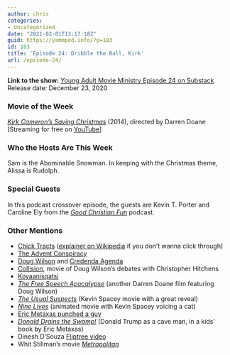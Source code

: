 ```yaml
---
author: chris
categories:
- Uncategorized
date: "2021-02-01T13:17:18Z"
guid: https://yammpod.info/?p=183
id: 183
title: 'Episode 24: Dribble the Ball, Kirk'
url: /episode-24/
---
```

**Link to the show:** [Young Adult Movie Ministry Episode 24 on Substack](https://yammpod.substack.com/p/episode-24-dribble-the-ball-kirk)  
Release date: December 23, 2020

### Movie of the Week

_[Kirk Cameron&#8217;s Saving Christmas](https://www.imdb.com/title/tt2528814)_ (2014), directed by Darren Doane  
[Streaming for free on [YouTube](http://www.youtube.com/watch?v=F-WOjJpYuRE)]

### Who the Hosts Are This Week

Sam is the Abominable Snowman. In keeping with the Christmas theme, Alissa is Rudolph.

### Special Guests

In this podcast crossover episode, the guests are Kevin T. Porter and Caroline Ely from the _[Good Christian Fun](https://www.goodchristianfun.com/)_ podcast.

### Other Mentions

  * [Chick Tracts](https://www.chick.com/) ([explainer on Wikipedia](https://en.wikipedia.org/wiki/Chick_tract) if you don&#8217;t wanna click through)
  * [The Advent Conspiracy](https://adventconspiracy.org/)
  * [Doug Wilson](https://en.wikipedia.org/wiki/Douglas_Wilson_(theologian)) and [Credenda Agenda](https://en.wikipedia.org/wiki/Credenda/Agenda)
  * [Collision](https://en.wikipedia.org/wiki/Collision_(2009_film)), movie of Doug Wilson&#8217;s debates with Christopher Hitchens
  * [Koyaanisqatsi](https://en.wikipedia.org/wiki/Koyaanisqatsi)
  * _[The Free Speech Apocalypse](https://www.imdb.com/title/tt5105784)_ (another Darren Doane film featuring Doug Wilson)
  * _[The Usual Suspects](https://www.imdb.com/title/tt0114814?ref_=nv_sr_srsg_0)_ (Kevin Spacey movie with a great reveal)
  * _[Nine Lives](https://www.imdb.com/title/tt4383594?ref_=nv_sr_srsg_0)_ (animated movie with Kevin Spacey voicing a cat)
  * [Eric Metaxas punched a guy](https://religionnews.com/2020/09/01/eric-metaxas-protester-menaced-punch-video-trump-rnc/)
  * _[Donald Drains the Swamp!](https://bookshop.org/books/donald-drains-the-swamp/9781621579380)_ (Donald Trump as a cave man, in a kids&#8217; book by Eric Metaxas)
  * Dinesh D&#8217;Souza [Fliptree video](https://youtu.be/DWJ-6VCoRVg)
  * Whit Stillman&#8217;s movie _[Metropolitan](https://www.imdb.com/title/tt0100142/)_<figure class="wp-block-embed is-type-video is-provider-youtube wp-block-embed-youtube wp-embed-aspect-16-9 wp-has-aspect-ratio">

<div class="wp-block-embed__wrapper">
</div></figure>